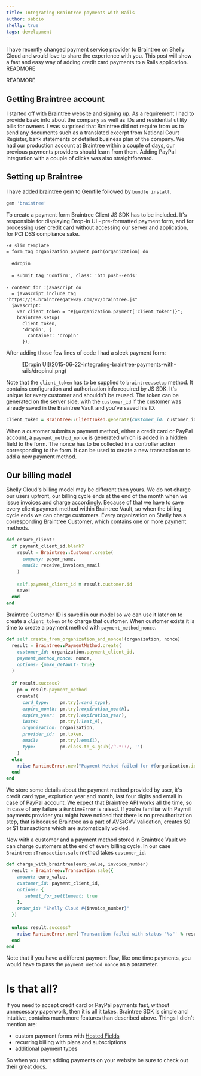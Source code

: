 ```yaml
---
title: Integrating Braintree payments with Rails
author: sabcio
shelly: true
tags: development
---
```


I have recently changed payment service provider to Braintree on Shelly Cloud and would love to share the experience with you. This post will show a fast and easy way of adding credit card payments to a Rails application. READMORE

READMORE

## Getting Braintree account

I started off with [Braintree](https://www.braintreepayments.com/) website and signing up. As a requirement I had to provide basic info about the company as well as IDs and residential utility bills for owners. I was surprised that Braintree did not require from us to send any documents such as a translated excerpt from National Court Register, bank statements or detailed business plan of the company. We had our production account at Braintree within a couple of days, our previous payments providers should learn from them. Adding PayPal integration with a couple of clicks was also straightforward.

## Setting up Braintree

I have added [braintree](https://github.com/braintree/braintree_ruby) gem to Gemfile followed by `bundle install`.

```ruby
gem 'braintree'
```

To create a payment form Braintree Client JS SDK has to be included. It's responsible for displaying Drop-in UI - pre-formatted payment form, and for processing user credit card without accessing our server and application, for PCI DSS compliance sake.

```slim
-# slim template
= form_tag organization_payment_path(organization) do

  #dropin

  = submit_tag 'Confirm', class: 'btn push--ends'

- content_for :javascript do
  = javascript_include_tag "https://js.braintreegateway.com/v2/braintree.js"
  javascript:
    var client_token = "#{@organization.payment['client_token']}";
    braintree.setup(
      client_token,
      'dropin', {
        container: 'dropin'
      });
```

After adding those few lines of code I had a sleek payment form:

<figure>
  ![Dropin UI](2015-06-22-integrating-braintree-payments-with-rails/dropinui.png)
</figure>

Note that the `client_token` has to be supplied to `braintree.setup` method. It contains configuration and authorization info required by JS SDK. It's unique for every customer and shouldn't be reused. The token can be generated on the server side, with the `customer_id` if the customer was already saved in the Braintree Vault and you've saved his ID.

```ruby
client_token = Braintree::ClientToken.generate(customer_id: customer_id)
```

When a customer submits a payment method, either a credit card or PayPal account, a `payment_method_nonce` is generated which is added in a hidden field to the form. The nonce has to be collected in a controller action corresponding to the form. It can be used to create a new transaction or to add a new payment method.

## Our billing model

Shelly Cloud's billing model may be different then yours. We do not charge our users upfront, our billing cycle ends at the end of the month when we issue invoices and charge accordingly. Because of that we have to save every client payment method within Braintree Vault, so when the billing cycle ends we can charge customers. Every organization on Shelly has a corresponding Braintree Customer, which contains one or more payment methods.

```ruby
def ensure_client!
  if payment_client_id.blank?
    result = Braintree::Customer.create(
      company: payer_name,
      email: receive_invoices_email
    )

    self.payment_client_id = result.customer.id
    save!
  end
end
```

Braintree Customer ID is saved in our model so we can use it later on to create a `client_token` or to charge that customer. When customer exists it is time to create a payment method with `payment_method_nonce`.

```ruby
def self.create_from_organization_and_nonce!(organization, nonce)
  result = Braintree::PaymentMethod.create(
    customer_id: organization.payment_client_id,
    payment_method_nonce: nonce,
    options: {make_default: true}
  )

  if result.success?
    pm = result.payment_method
    create!(
      card_type:    pm.try(:card_type),
      expire_month: pm.try(:expiration_month),
      expire_year:  pm.try(:expiration_year),
      last4:        pm.try(:last_4),
      organization: organization,
      provider_id:  pm.token,
      email:        pm.try(:email),
      type:         pm.class.to_s.gsub(/^.*::/, '')
    )
  else
    raise RuntimeError.new("Payment Method failed for #{organization.id}:#{organization}")
  end
end
```

We store some details about the payment method provided by user, it's credit card type, expiration year and month, last four digits and email in case of PayPal account. We expect that Braintree API works all the time, so in case of any failure a `RuntimeError` is raised. If you're familiar with Paymill payments provider you might have noticed that there is no preauthorization step, that is because Braintree as a part of AVS/CVV validation, creates $0 or $1 transactions which are automatically voided.

Now with a customer and a payment method stored in Braintree Vault we can charge customers at the end of every billing cycle. In our case `Braintree::Transaction.sale` method takes `customer_id`.

```ruby
def charge_with_braintree(euro_value, invoice_number)
  result = Braintree::Transaction.sale({
    amount: euro_value,
    customer_id: payment_client_id,
    options: {
       submit_for_settlement: true
    },
    order_id: "Shelly Cloud #{invoice_number}"
  })

  unless result.success?
    raise RuntimeError.new('Transaction failed with status "%s"' % result.transaction.status)
  end
end
```

Note that if you have a different payment flow, like one time payments, you would have to pass the `payment_method_nonce` as a parameter.

# Is that all?

If you need to accept credit card or PayPal payments fast, without unnecessary paperwork, then it is all it takes. Braintree SDK is simple and intuitive, contains much more features than described above. Things I didn't mention are:

* custom payment forms with [Hosted Fields](https://www.braintreepayments.com/features/hosted-fields)
* recurring billing with plans and subscriptions
* additional payment types

So when you start adding payments on your website be sure to check out their great [docs](https://developers.braintreepayments.com/javascript+ruby/guides/overview).
